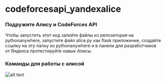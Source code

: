 # codeforcesapi_yandexalice
### Подружите Алису и CodeForces API
Чтобы запустить этот код залейте файлы из репозитория на pythonanywhere, запустите файл alice.py как flask приложение, создайте ссылку на эту папку из pythonanywhere и в панели для разработчиков от Яндекса протестируйте навык Алисы.
### Команды для работы с алисой
![alt text](https://pp.userapi.com/c845321/v845321017/1fca87/V0cUK2HZk6E.jpg)
